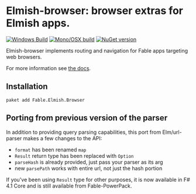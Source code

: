 Elmish-browser: browser extras for Elmish apps.
=======
[![Windows Build](https://ci.appveyor.com/api/projects/status/rrtg4fxbt7lqbayv?svg=true)](https://ci.appveyor.com/project/et1975/browser) [![Mono/OSX build](https://travis-ci.org/elmish/browser.svg?branch=master)](https://travis-ci.org/elmish/browser) [![NuGet version](https://badge.fury.io/nu/Fable.Elmish.Browser.svg)](https://badge.fury.io/nu/Fable.Elmish.Browser)

Elmish-browser implements routing and navigation for Fable apps targeting web browsers.

For more information see [the docs](https://elmish.github.io/browser).

## Installation

```shell
paket add Fable.Elmish.Browser
```

## Porting from previous version of the parser
In addition to providing query parsing capabilities, this port from Elm/url-parser makes a few changes to the API:
- `format` has been renamed `map`
- `Result` return type has been replaced with `Option`
- `parseHash` is already provided, just pass your parser as its arg
- new `parsePath` works with entire url, not just the hash portion

If you've been using `Result` type for other purposes, it is now available in F# 4.1 Core and is still available from Fable-PowerPack.

